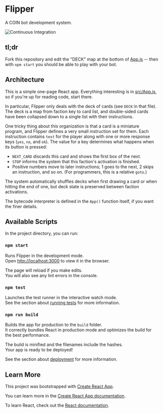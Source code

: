 # Flipper

A COIN bot development system.

![Continuous Integration](https://github.com/blinks/flipper/actions/workflows/node.js.yml/badge.svg)

## tl;dr

Fork this repository and edit the "DECK" map at the bottom of [App.js](src/App.js) -- then with `npm start` you should be able to play with your bot. 

## Architecture

This is a simple one-page React app. Everything interesting is in [src/App.js](src/App.js), so if you're up for reading code, start there.

In particular, Flipper only deals with the deck of cards (see `DECK` in that file). The deck is a map from faction key to card list, and double-sided cards have been collapsed down to a single list with their instructions.

One tricky thing about this organization is that a card is a miniature program, and Flipper defines a very small instruction set for them. Each instruction contains `text` for the player along with one or more response keys (`yes`, `no`, and `ok`). The value for a key determines what happens when its button is pressed:

- `NEXT_CARD` discards this card and shows the first box of the next.
- `STOP` informs the system that this faction's activation is finished.
- Positive numbers move to later instructions; 1 goes to the next, 2 skips an instruction, and so on. (For programmers, this is a relative `goto`.)

The system automatically shuffles decks when first drawing a card or when hitting the end of one, but deck state is preserved between faction activations.

The bytecode interpreter is defined in the `App()` function itself, if you want the finer details.

## Available Scripts

In the project directory, you can run:

### `npm start`

Runs Flipper in the development mode.\
Open [http://localhost:3000](http://localhost:3000) to view it in the browser.

The page will reload if you make edits.\
You will also see any lint errors in the console.

### `npm test`

Launches the test runner in the interactive watch mode.\
See the section about [running tests](https://facebook.github.io/create-react-app/docs/running-tests) for more information.

### `npm run build`

Builds the app for production to the `build` folder.\
It correctly bundles React in production mode and optimizes the build for the best performance.

The build is minified and the filenames include the hashes.\
Your app is ready to be deployed!

See the section about [deployment](https://facebook.github.io/create-react-app/docs/deployment) for more information.

## Learn More
This project was bootstrapped with [Create React App](https://github.com/facebook/create-react-app).

You can learn more in the [Create React App documentation](https://facebook.github.io/create-react-app/docs/getting-started).

To learn React, check out the [React documentation](https://reactjs.org/).

